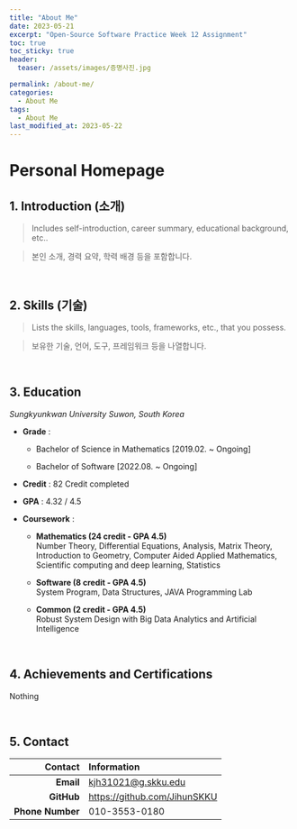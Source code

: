 ```yaml
---
title: "About Me"
date: 2023-05-21
excerpt: "Open-Source Software Practice Week 12 Assignment"
toc: true
toc_sticky: true
header:
  teaser: /assets/images/증명사진.jpg

permalink: /about-me/
categories:
  - About Me
tags:
  - About Me
last_modified_at: 2023-05-22
---
```


# Personal Homepage

## 1. Introduction (소개)

> Includes self-introduction, career summary, educational background, etc..

> 본인 소개, 경력 요약, 학력 배경 등을 포함합니다.

<br>

## 2. Skills (기술)

> Lists the skills, languages, tools, frameworks, etc., that you possess.

> 보유한 기술, 언어, 도구, 프레임워크 등을 나열합니다.

<br>

## 3. Education

_Sungkyunkwan University Suwon, South Korea_

- **Grade** :

  - Bachelor of Science in Mathematics [2019.02. ~ Ongoing]

  - Bachelor of Software [2022.08. ~ Ongoing]

- **Credit** : 82 Credit completed

- **GPA** : 4.32 / 4.5

- **Coursework** :

  - **Mathematics (24 credit - GPA 4.5)**  
    Number Theory, Differential Equations, Analysis, Matrix Theory, Introduction to Geometry, Computer Aided Applied Mathematics, Scientific computing and deep learning, Statistics

  - **Software (8 credit - GPA 4.5)**  
    System Program, Data Structures, JAVA Programming Lab

  - **Common (2 credit - GPA 4.5)**  
    Robust System Design with Big Data Analytics and Artificial Intelligence

<br>

## 4. Achievements and Certifications

Nothing

<br>

## 5. Contact

|          Contact | Information                    |
| ---------------: | :----------------------------- |
|        **Email** | <kjh31021@g.skku.edu>          |
|       **GitHub** | <https://github.com/JihunSKKU> |
| **Phone Number** | 010-3553-0180                  |
